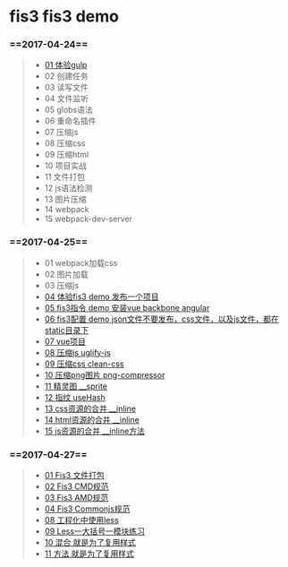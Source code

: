 # fis3 fis3 demo
### ==2017-04-24==
> * [01 体验gulp](#g01)
> * 02 创建任务
> * 03 读写文件
> * 04 文件监听
> * 05 globs语法
> * 06 重命名插件
> * 07 压缩js
> * 08 压缩css
> * 09 压缩html
> * 10 项目实战
> * 11 文件打包
> * 12 js语法检测
> * 13 图片压缩
> * 14 webpack
> * 15 webpack-dev-server
### ==2017-04-25==

> * 01 webpack加载css
> * 02 图片加载
> * 03 压缩js
> * [04 体验fis3 demo 发布一个项目](20170425/04)
> * [05 fis3指令 demo 安装vue backbone angular](20170425/05)
> * [06 fis3配置 demo json文件不要发布，css文件，以及js文件，都在static目录下 ](20170425/06)
> * [07 vue项目](20170425/17)
> * [08 压缩js uglify-js](20170425/08)
> * [09 压缩css clean-css](20170425/09)
> * [10 压缩png图片 png-compressor](20170425/10)
> * [11 精灵图 __sprite](20170425/11)
> * [12 指纹 useHash](20170425/12)
> * [13 css资源的合并 __inline](20170425/13)
> * [14 html资源的合并 __inline](20170425/14)
> * [15 js资源的合并 __inline方法](20170425/15)

### ==2017-04-27==
>* [01 Fis3 文件打包](20170427/01)
>* [02 Fis3 CMD规范](20170427/02)
>* [03 Fis3 AMD规范](20170427/03)
>* [04 Fis3 Commonjs规范](20170427/04)
>* [08 工程化中使用less](20170427/08)
>* [09 Less一大括号一模块练习](20170427/09)
>* [10 混合 就是为了复用样式](20170427/10)
>* [11 方法 就是为了复用样式](20170427/11)
